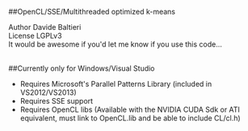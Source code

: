 ##OpenCL/SSE/Multithreaded optimized k-means<br>

Author Davide Baltieri<br>
License LGPLv3<br>
It would be awesome if you'd let me know if you use this code...<br>
<br>

##Currently only for Windows/Visual Studio

* Requires Microsoft's Parallel Patterns Library (included in VS2012/VS2013)
* Requires SSE support
* Requires OpenCL libs (Available with the NVIDIA CUDA Sdk or ATI equivalent, must link to OpenCL.lib and be able to include CL/cl.h)<br>




